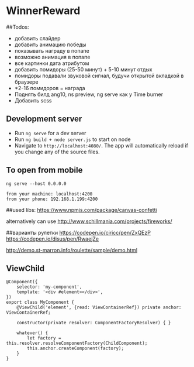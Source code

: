 # WinnerReward

##Todos:
- добавить слайдер
- добавить анимацию победы
- показывать награду в попапе
- возможно анимация в попапе
- все картинки дата атрибутом
- добавить помидоры (25-50 минут) + 5-10 минут отдых
- помидоры подавали звуковой сигнал, будучи открытой вкладкой в браузере
- *2-16 помидоров = награда
- Поднять билд ang10, ns preview, ng serve как у Time burner
- Добавить scss

## Development server
- Run `ng serve` for a dev server
- Run `ng build + node server.js` to start on node
- Navigate to `http://localhost:4080/`. The app will automatically reload if you change any of the source files.

## To open from mobile
    ng serve --host 0.0.0.0

    from your machine: localhost:4200
    from your phone: 192.168.1.199:4200

##used libs:
https://www.npmjs.com/package/canvas-confetti

alternatively can use http://www.schillmania.com/projects/fireworks/


##варианты рулетки
https://codepen.io/ciricc/pen/ZxQEzP
https://codepen.io/disus/pen/RwaejZe

http://demo.st-marron.info/roulette/sample/demo.html

## ViewChild
    @Component({
        selector: 'my-component',
        template: '<div #element></div>',
    })
    export class MyComponent {
        @ViewChild('element', {read: ViewContainerRef}) private anchor: ViewContainerRef;
    
        constructor(private resolver: ComponentFactoryResolver) { }
    
        whatever() {
            let factory = this.resolver.resolveComponentFactory(ChildComponent);
            this.anchor.createComponent(factory);
        }
    }
